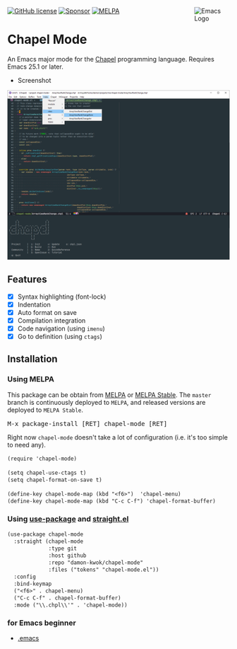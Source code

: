 <a href="https://www.gnu.org/software/emacs/"><img src="https://www.gnu.org/software/emacs/images/emacs.png" alt="Emacs Logo" width="80" height="80" align="right"></a>
[![GitHub license](https://img.shields.io/github/license/damon-kwok/chapel-mode?logo=gnu&.svg)](https://github.com/damon-kwok/chapel-mode/blob/master/COPYING)
[![Sponsor](https://img.shields.io/badge/Support%20Me-%F0%9F%92%97-ff69b4.svg)](https://www.patreon.com/DamonKwok)
[![MELPA](http://melpa.org/packages/chapel-mode-badge.svg)](http://melpa.org/#/chapel-mode)
<!-- [![MELPA Stable](http://stable.melpa.org/packages/chapel-mode-badge.svg)](http://stable.melpa.org/#/chapel-mode) -->

# Chapel Mode

An Emacs major mode for the [Chapel](https://chapel-lang.org/) programming language.
Requires Emacs 25.1 or later.

- Screenshot

![screenshot](https://github.com/damon-kwok/chapel-mode/blob/master/screenshot.png)

## Features

- [x] Syntax highlighting (font-lock)
- [x] Indentation
- [x] Auto format on save
- [x] Compilation integration
- [x] Code navigation (using `imenu`)
- [x] Go to definition (using `ctags`)
<!-- - [x] Workspace support -->
<!-- - [x] Code completion (using `company-mode`) -->
<!-- - [x] TODO highlighting -->
<!-- - [x] Rainbow delimiters -->
<!-- - [x] Whitespace character dsiplay -->
<!-- - [x] Fill column indicator -->
<!-- - [x] `Chapel` mode menu -->
<!-- - [x] Code folding -->

## Installation

### Using MELPA
This package can be obtain from
[MELPA](http://melpa.org/#/chapel-mode) or
[MELPA Stable](http://stable.melpa.org/#/chapel-mode). The `master`
branch is continuously deployed to `MELPA`, and released versions are
deployed to `MELPA Stable`.

<kbd>M-x package-install [RET] chapel-mode [RET]</kbd>

Right now `chapel-mode` doesn't take a lot of configuration (i.e.
it's too simple to need any).

```elisp
(require 'chapel-mode)

(setq chapel-use-ctags t)
(setq chapel-format-on-save t)

(define-key chapel-mode-map (kbd "<f6>")  'chapel-menu)
(define-key chapel-mode-map (kbd "C-c C-f") 'chapel-format-buffer)
```

### Using [use-package](https://github.com/jwiegley/use-package) and [straight.el](https://github.com/raxod502/straight.el)

```elisp
(use-package chapel-mode
  :straight (chapel-mode
             :type git
             :host github
             :repo "damon-kwok/chapel-mode"
             :files ("tokens" "chapel-mode.el"))
  :config
  :bind-keymap
  ("<f6>" . chapel-menu)
  ("C-c C-f" . chapel-format-buffer)
  :mode ("\\.chpl\\'" . 'chapel-mode))
```

### for Emacs beginner

- [.emacs](https://github.com/damon-kwok/chapel-mode/blob/master/examples/for-beginner/.emacs)
